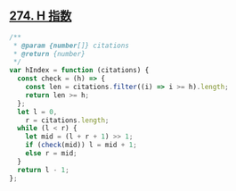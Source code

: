 ## [274. H 指数](https://leetcode.cn/problems/h-index/description/)

```ts
/**
 * @param {number[]} citations
 * @return {number}
 */
var hIndex = function (citations) {
  const check = (h) => {
    const len = citations.filter((i) => i >= h).length;
    return len >= h;
  };
  let l = 0,
    r = citations.length;
  while (l < r) {
    let mid = (l + r + 1) >> 1;
    if (check(mid)) l = mid + 1;
    else r = mid;
  }
  return l - 1;
};
```
